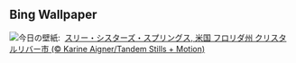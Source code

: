 ## Bing Wallpaper
![](https://www.bing.com/th?id=OHR.ManateeMama_JA-JP0142051639_UHD.jpg&w=1000)今日の壁紙: &nbsp;[スリー・シスターズ・スプリングス, 米国 フロリダ州 クリスタルリバー市 (© Karine Aigner/Tandem Stills + Motion)](https://www.bing.com/th?id=OHR.ManateeMama_JA-JP0142051639_UHD.jpg)
<br><br/>
